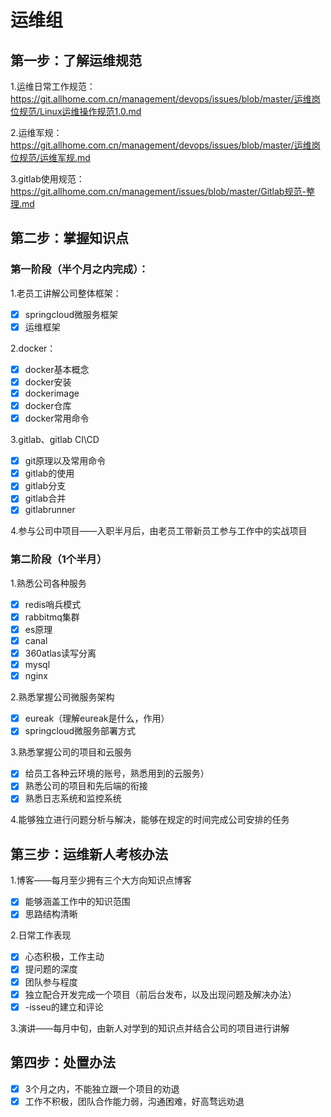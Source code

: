 # 运维组

## 第一步：了解运维规范

1.运维日常工作规范：https://git.allhome.com.cn/management/devops/issues/blob/master/运维岗位规范/Linux运维操作规范1.0.md

2.运维军规：https://git.allhome.com.cn/management/devops/issues/blob/master/运维岗位规范/运维军规.md

3.gitlab使用规范：https://git.allhome.com.cn/management/issues/blob/master/Gitlab规范-整理.md

## 第二步：掌握知识点

### 第一阶段（半个月之内完成）：

 1.老员工讲解公司整体框架：
- [x] springcloud微服务框架
- [x] 运维框架

2.docker：
- [x] docker基本概念
- [x] docker安装
- [x] dockerimage
- [x] docker仓库
- [x] docker常用命令

3.gitlab、gitlab CI\CD
- [x] git原理以及常用命令
- [x] gitlab的使用
- [x] gitlab分支
- [x] gitlab合并
- [x] gitlabrunner

4.参与公司中项目——入职半月后，由老员工带新员工参与工作中的实战项目

### 第二阶段（1个半月）

1.熟悉公司各种服务
- [x] redis哨兵模式
- [x] rabbitmq集群
- [x] es原理
- [x] canal
- [x] 360atlas读写分离
- [x] mysql
- [x] nginx

2.熟悉掌握公司微服务架构
- [x] eureak（理解eureak是什么，作用）
- [x] springcloud微服务部署方式

3.熟悉掌握公司的项目和云服务
- [x] 给员工各种云环境的账号，熟悉用到的云服务）
- [x] 熟悉公司的项目和先后端的衔接
- [x] 熟悉日志系统和监控系统

4.能够独立进行问题分析与解决，能够在规定的时间完成公司安排的任务

## 第三步：运维新人考核办法

1.博客——每月至少拥有三个大方向知识点博客
- [x] 能够涵盖工作中的知识范围
- [x] 思路结构清晰

2.日常工作表现
- [x] 心态积极，工作主动
- [x] 提问题的深度
- [x] 团队参与程度
- [x] 独立配合开发完成一个项目（前后台发布，以及出现问题及解决办法）
- [x] -isseu的建立和评论

3.演讲——每月中旬，由新人对学到的知识点并结合公司的项目进行讲解

## 第四步：处置办法
- [x] 3个月之内，不能独立跟一个项目的劝退
- [x] 工作不积极，团队合作能力弱，沟通困难，好高骛远劝退

